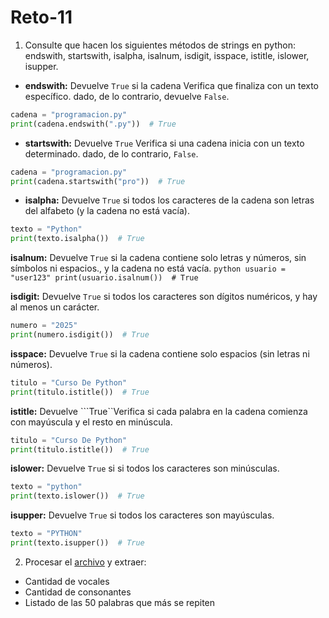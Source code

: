 # Reto-11

1. Consulte que hacen los siguientes métodos de strings en python: endswith, startswith, isalpha, isalnum, isdigit, isspace, istitle, islower, isupper.
 * **endswith:** Devuelve ```True``` si la cadena Verifica que finaliza con un texto específico. dado, de lo contrario, devuelve ```False```.
 ```python
cadena = "programacion.py"
print(cadena.endswith(".py"))  # True
```

 * **startswith:** Devuelve ```True``` Verifica si una cadena inicia con un texto determinado. dado, de lo contrario, ```False```.
```python
cadena = "programacion.py"
print(cadena.startswith("pro"))  # True
```

 * **isalpha:** Devuelve ```True``` si todos los caracteres de la cadena son letras del alfabeto (y la cadena no está vacía).
```python
texto = "Python"
print(texto.isalpha())  # True
```

**isalnum:** Devuelve ```True``` si la cadena contiene solo letras y números, sin símbolos ni espacios., y la cadena no está vacía.
    ```python
    usuario = "user123"
print(usuario.isalnum())  # True
     ```
     
**isdigit:** Devuelve ```True``` si todos los caracteres son dígitos numéricos, y hay al menos un carácter.
```python
numero = "2025"
print(numero.isdigit())  # True
 ```

**isspace:** Devuelve ```True``` si la cadena contiene solo espacios (sin letras ni números).
```python
titulo = "Curso De Python"
print(titulo.istitle())  # True
```

**istitle:** Devuelve ```True``Verifica si cada palabra en la cadena comienza con mayúscula y el resto en minúscula.
```python
titulo = "Curso De Python"
print(titulo.istitle())  # True
```

**islower:** Devuelve ```True``` si si todos los caracteres son minúsculas.
```python
texto = "python"
print(texto.islower())  # True
```

**isupper:** Devuelve ```True``` si todos los caracteres son mayúsculas.
```python
texto = "PYTHON"
print(texto.isupper())  # True
```

2. Procesar el <a href="https://www.py4e.com/code3/mbox.txt">archivo</a> y extraer:
 - Cantidad de vocales
 - Cantidad de consonantes
 - Listado de las 50 palabras que más se repiten

